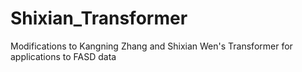 # Shixian_Transformer
Modifications to Kangning Zhang and Shixian Wen's Transformer for applications to FASD data
